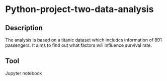 # Python-project-two-data-analysis

## Description
The analysis is based on a titanic dataset which includes information of 891 passengers. It aims to find out what factors will influence survival rate.

## Tool
Jupyter notebook
